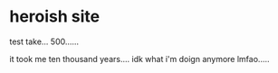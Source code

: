 # heroish site
test take... 500......

it took me ten thousand years.... idk what i'm doign anymore lmfao.....
